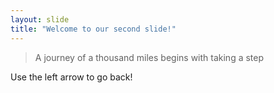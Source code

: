 ```yaml
---
layout: slide
title: "Welcome to our second slide!"
---
```

> A journey of a thousand miles begins with taking a step

Use the left arrow to go back!
